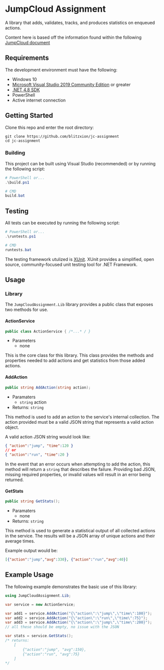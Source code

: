 # JumpCloud Assignment

A library that adds, validates, tracks, and produces statistics on enqueued actions.

Content here is based off the information found within the following [JumpCloud document](./Software%20Engineer%20-%20Backend%20Assignment.pdf)

## Requirements

The development environment must have the following:

- Windows 10
- [Microsoft Visual Studio 2019 Community Edition](https://visualstudio.microsoft.com/downloads/) or greater
- [.NET 4.8 SDK](https://dotnet.microsoft.com/download/dotnet-framework/thank-you/net48-developer-pack-offline-installer)
- PowerShell
- Active internet connection

## Getting Started

Clone this repo and enter the root directory:
```shell
git clone https://github.com/blitzxion/jc-assignment
cd jc-assignment
```

### Building

This project can be built using Visual Studio (recommended) or by running the following script:
```powershell
# PowerShell or...
.\build.ps1

# CMD
build.bat
```

## Testing

All tests can be executed by running the following script:

```powershell
# PowerShell or...
.\runtests.ps1

# CMD
runtests.bat
```

The testing framework utulized is [XUnit](https://xunit.net/). XUnit provides a simplified, open source, community-focused unit testing tool for .NET Framework.

## Usage

### Library

The `JumpCloudAssignment.Lib` library provides a public class that exposes two methods for use.

#### ActionService
```csharp
public class ActionService { /*...* / }
```
- Parameters
  - none

This is the core class for this library. This class provides the methods and properties needed to add actions and get statistics from those added actions.

#### AddAction
```csharp
public string AddAction(string action);
```
- Paramaters
  - `string` action
- Returns: `string`

This method is used to add an action to the service's internal collection. The action provided must be a valid JSON string that represents a valid action object.

A valid action JSON string would look like:
```json
{ "action":"jump", "time":120 }
// or
{ "action":"run", "time":20 }
```

In the event that an error occurs when attempting to add the action, this method will return a `string` that describes the failure. Providing bad JSON, missing required properties, or invalid values will result in an error being returned. 

#### GetStats
```csharp
public string GetStats();
```
- Paramaters
  - none
- Returns: `string`

This method is used to generate a statistical output of all collected actions in the service. The results will be a JSON array of unique actions and their average times.

Example output would be:
```json
[{"action":"jump","avg":330}, {"action":"run","avg":40}]
```

## Example Usage

The following example demonstrates the basic use of this library:
```csharp
using JumpCloudAssignment.Lib;

var service = new ActionService;

var add1 = service.AddAction("{\"action\":\"jump\",\"time\":100}");
var add2 = service.AddAction("{\"action\":\"run\",\"time\":75}");
var add3 = service.AddAction("{\"action\":\"jump\",\"time\":200}");
// all these should be empty, no issue with the JSON

var stats = service.GetStats();
/* returns: 
    [
        {"action":"jump", "avg":150}, 
        {"action":"run", "avg":75}
    ]
*/

```
